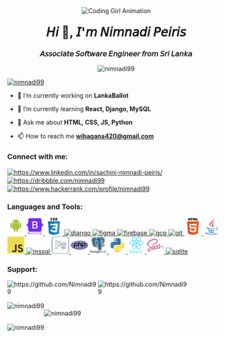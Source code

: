 <div align="center" style="margin-bottom: -15px; padding-bottom: -20px;">
    <img src="https://user-images.githubusercontent.com/116589040/230763255-39803895-78b3-4273-988e-f6626e5b464d.gif" alt="Coding Girl Animation" width="200" />
</div>
<h1 align="center">𝘏𝘪 👋, 𝘐'𝘮 𝘕𝘪𝘮𝘯𝘢𝘥𝘪 𝘗𝘦𝘪𝘳𝘪𝘴</h1>
<h3 align="center">𝘈𝘴𝘴𝘰𝘤𝘪𝘢𝘵𝘦 𝘚𝘰𝘧𝘵𝘸𝘢𝘳𝘦 𝘌𝘯𝘨𝘪𝘯𝘦𝘦𝘳 𝘧𝘳𝘰𝘮 𝘚𝘳𝘪 𝘓𝘢𝘯𝘬𝘢</h3>

<p align="center"> <img src="https://komarev.com/ghpvc/?username=nimnadi99&label=Profile%20views&color=0e75b6&style=flat" alt="nimnadi99" /> </p>

<p align="left"> <a href="https://github.com/ryo-ma/github-profile-trophy"><img src="https://github-profile-trophy.vercel.app/?username=nimnadi99" alt="nimnadi99" /></a> </p>

- 🔭 I’m currently working on **LankaBallot**

- 🌱 I’m currently learning **React, Django, MySQL**

- 💬 Ask me about **HTML, CSS, JS, Python**

- 📫 How to reach me **wihagana420@gmail.com**

<h3 align="left">Connect with me:</h3>
<p align="left">
<a href="https://linkedin.com/in/https://www.linkedin.com/in/sachini-nimnadi-peiris/" target="blank"><img align="center" src="https://raw.githubusercontent.com/rahuldkjain/github-profile-readme-generator/master/src/images/icons/Social/linked-in-alt.svg" alt="https://www.linkedin.com/in/sachini-nimnadi-peiris/" height="30" width="40" /></a>
<a href="https://dribbble.com/https://dribbble.com/nimnadi99" target="blank"><img align="center" src="https://raw.githubusercontent.com/rahuldkjain/github-profile-readme-generator/master/src/images/icons/Social/dribbble.svg" alt="https://dribbble.com/nimnadi99" height="30" width="40" /></a>
<a href="https://www.hackerearth.com/https://www.hackerrank.com/profile/nimnadi99" target="blank"><img align="center" src="https://raw.githubusercontent.com/rahuldkjain/github-profile-readme-generator/master/src/images/icons/Social/hackerearth.svg" alt="https://www.hackerrank.com/profile/nimnadi99" height="30" width="40" /></a>
</p>

<h3 align="left">Languages and Tools:</h3>
<p align="left"> <a href="https://developer.android.com" target="_blank" rel="noreferrer"> <img src="https://raw.githubusercontent.com/devicons/devicon/master/icons/android/android-original-wordmark.svg" alt="android" width="40" height="40"/> </a> <a href="https://getbootstrap.com" target="_blank" rel="noreferrer"> <img src="https://raw.githubusercontent.com/devicons/devicon/master/icons/bootstrap/bootstrap-plain-wordmark.svg" alt="bootstrap" width="40" height="40"/> </a> <a href="https://www.w3schools.com/css/" target="_blank" rel="noreferrer"> <img src="https://raw.githubusercontent.com/devicons/devicon/master/icons/css3/css3-original-wordmark.svg" alt="css3" width="40" height="40"/> </a> <a href="https://www.djangoproject.com/" target="_blank" rel="noreferrer"> <img src="https://cdn.worldvectorlogo.com/logos/django.svg" alt="django" width="40" height="40"/> </a> <a href="https://www.figma.com/" target="_blank" rel="noreferrer"> <img src="https://www.vectorlogo.zone/logos/figma/figma-icon.svg" alt="figma" width="40" height="40"/> </a> <a href="https://firebase.google.com/" target="_blank" rel="noreferrer"> <img src="https://www.vectorlogo.zone/logos/firebase/firebase-icon.svg" alt="firebase" width="40" height="40"/> </a> <a href="https://cloud.google.com" target="_blank" rel="noreferrer"> <img src="https://www.vectorlogo.zone/logos/google_cloud/google_cloud-icon.svg" alt="gcp" width="40" height="40"/> </a> <a href="https://git-scm.com/" target="_blank" rel="noreferrer"> <img src="https://www.vectorlogo.zone/logos/git-scm/git-scm-icon.svg" alt="git" width="40" height="40"/> </a> <a href="https://www.w3.org/html/" target="_blank" rel="noreferrer"> <img src="https://raw.githubusercontent.com/devicons/devicon/master/icons/html5/html5-original-wordmark.svg" alt="html5" width="40" height="40"/> </a> <a href="https://www.java.com" target="_blank" rel="noreferrer"> <img src="https://raw.githubusercontent.com/devicons/devicon/master/icons/java/java-original.svg" alt="java" width="40" height="40"/> </a> <a href="https://developer.mozilla.org/en-US/docs/Web/JavaScript" target="_blank" rel="noreferrer"> <img src="https://raw.githubusercontent.com/devicons/devicon/master/icons/javascript/javascript-original.svg" alt="javascript" width="40" height="40"/> </a> <a href="https://www.microsoft.com/en-us/sql-server" target="_blank" rel="noreferrer"> <img src="https://www.svgrepo.com/show/303229/microsoft-sql-server-logo.svg" alt="mssql" width="40" height="40"/> </a> <a href="https://www.photoshop.com/en" target="_blank" rel="noreferrer"> <img src="https://raw.githubusercontent.com/devicons/devicon/master/icons/photoshop/photoshop-line.svg" alt="photoshop" width="40" height="40"/> </a> <a href="https://www.php.net" target="_blank" rel="noreferrer"> <img src="https://raw.githubusercontent.com/devicons/devicon/master/icons/php/php-original.svg" alt="php" width="40" height="40"/> </a> <a href="https://www.postgresql.org" target="_blank" rel="noreferrer"> <img src="https://raw.githubusercontent.com/devicons/devicon/master/icons/postgresql/postgresql-original-wordmark.svg" alt="postgresql" width="40" height="40"/> </a> <a href="https://www.python.org" target="_blank" rel="noreferrer"> <img src="https://raw.githubusercontent.com/devicons/devicon/master/icons/python/python-original.svg" alt="python" width="40" height="40"/> </a> <a href="https://reactjs.org/" target="_blank" rel="noreferrer"> <img src="https://raw.githubusercontent.com/devicons/devicon/master/icons/react/react-original-wordmark.svg" alt="react" width="40" height="40"/> </a> <a href="https://sass-lang.com" target="_blank" rel="noreferrer"> <img src="https://raw.githubusercontent.com/devicons/devicon/master/icons/sass/sass-original.svg" alt="sass" width="40" height="40"/> </a> <a href="https://www.sqlite.org/" target="_blank" rel="noreferrer"> <img src="https://www.vectorlogo.zone/logos/sqlite/sqlite-icon.svg" alt="sqlite" width="40" height="40"/> </a> </p>

<h3 align="left">Support:</h3>
<p><a href="https://www.buymeacoffee.com/https://github.com/Nimnadi99"> <img align="left" src="https://cdn.buymeacoffee.com/buttons/v2/default-yellow.png" height="50" width="210" alt="https://github.com/Nimnadi99" /></a><a href="https://ko-fi.com/https://github.com/Nimnadi99"> <img align="left" src="https://cdn.ko-fi.com/cdn/kofi3.png?v=3" height="50" width="210" alt="https://github.com/Nimnadi99" /></a></p><br><br>

<p><img align="left" src="https://github-readme-stats.vercel.app/api/top-langs?username=nimnadi99&show_icons=true&locale=en&layout=compact" alt="nimnadi99" /></p>

<p>&nbsp;<img align="center" src="https://github-readme-stats.vercel.app/api?username=nimnadi99&show_icons=true&locale=en" alt="nimnadi99" /></p>

<p><img align="center" src="https://github-readme-streak-stats.herokuapp.com/?user=nimnadi99&" alt="nimnadi99" /></p>
